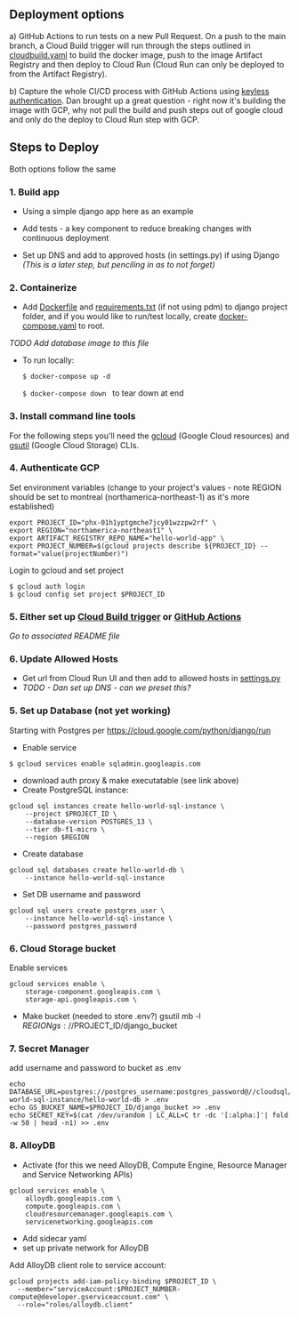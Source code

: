 ## Deployment options
a) GitHub Actions to run tests on a new Pull Request.  On a push to the main branch, a Cloud Build trigger will run through the steps outlined in [cloudbuild.yaml](./cloudbuild.yaml) to build the docker image, push to the image Artifact Registry and then deploy to Cloud Run (Cloud Run can only be deployed to from the Artifact Registry).

b) Capture the whole CI/CD process with GitHub Actions using [keyless authentication](https://cloud.google.com/blog/products/identity-security/enabling-keyless-authentication-from-github-actions). Dan brought up a great question - right now it's building the image with GCP, why not pull the build and push steps out of google cloud and only do the deploy to Cloud Run step with GCP.


## Steps to Deploy 
Both options follow the same 
<!-- Google Cloud Run Service Agent service-294163875507@serverless-robot-prod.iam.gserviceaccount.com  -->
### 1. Build app
* Using a simple django app here as an example
* Add tests - a key component to reduce breaking changes with continuous deployment

* Set up DNS and add to approved hosts (in settings.py) if using Django 
*(This is a later step, but penciling in as to not forget)*

### 2. Containerize 
* Add [Dockerfile](../djangoproject/Dockerfile) and [requirements.txt](../djangoproject/requirements.txt) (if not using pdm) to django project folder, and if you would like to run/test locally, create [docker-compose.yaml](../docker-compose.yaml) to root.

*TODO Add database image to this file*
<!-- **Look at using GCP cloud shell or GitHub codespaces if unable to use docker on your machine because of admin privledges**  -->

* To run locally:

    ```$ docker-compose up -d ```

    ```$ docker-compose down ``` to tear down at end

### 3. Install command line tools
For the following steps you'll need the [gcloud](https://cloud.google.com/sdk/docs/install) (Google Cloud resources) 
and [gsutil](https://cloud.google.com/storage/docs/gsutil_install) (Google Cloud Storage) CLIs. 

### 4. Authenticate GCP
Set environment variables (change to your project's values - note REGION should be set to montreal (northamerica-northeast-1) as it's more established)

``` 
export PROJECT_ID="phx-01h1yptgmche7jcy01wzzpw2rf" \
export REGION="northamerica-northeast1" \
export ARTIFACT_REGISTRY_REPO_NAME="hello-world-app" \
export PROJECT_NUMBER=$(gcloud projects describe ${PROJECT_ID} --format="value(projectNumber)")
```

Login to gcloud and set project

```
$ gcloud auth login
$ gcloud config set project $PROJECT_ID
```

### 5. Either set up [Cloud Build trigger](clould-build-trigger-README.md) or [GitHub Actions](github-actions-README.md) 
*Go to associated README file*
### 6. Update Allowed Hosts 
* Get url from Cloud Run UI and then add to allowed hosts in [settings.py](../djangoproject/djangoproject/settings.py)
* *TODO - Dan set up DNS - can we preset this?*

### 5. Set up Database (not yet working)
Starting with Postgres per https://cloud.google.com/python/django/run
* Enable service 
``` 
$ gcloud services enable sqladmin.googleapis.com 
```
* download auth proxy & make executatable (see link above)
* Create PostgreSQL instance:

```
gcloud sql instances create hello-world-sql-instance \
    --project $PROJECT_ID \
    --database-version POSTGRES_13 \
    --tier db-f1-micro \
    --region $REGION
```
* Create database 
```
gcloud sql databases create hello-world-db \
    --instance hello-world-sql-instance
```
* Set DB username and password
```
gcloud sql users create postgres_user \
    --instance hello-world-sql-instance \
    --password postgres_password
```

### 6. Cloud Storage bucket
Enable services
```
gcloud services enable \
    storage-component.googleapis.com \
    storage-api.googleapis.com \
```

* Make bucket (needed to store .env?)
gsutil mb -l $REGION gs://$PROJECT_ID/django_bucket

### 7. Secret Manager
add username and password to bucket as .env
```
echo DATABASE_URL=postgres://postgres_username:postgres_password@//cloudsql/$PROJECT_ID:$REGION:hello-world-sql-instance/hello-world-db > .env
echo GS_BUCKET_NAME=$PROJECT_ID/django_bucket >> .env
echo SECRET_KEY=$(cat /dev/urandom | LC_ALL=C tr -dc '[:alpha:]'| fold -w 50 | head -n1) >> .env
```
### 8. AlloyDB
* Activate (for this we need AlloyDB, Compute Engine, Resource Manager and Service Networking APIs)

```
gcloud services enable \
    alloydb.googleapis.com \
    compute.googleapis.com \
    cloudresourcemanager.googleapis.com \
    servicenetworking.googleapis.com
```
* Add sidecar yaml
* set up private network for AlloyDB

Add AlloyDB client role to service account:
```
gcloud projects add-iam-policy-binding $PROJECT_ID \
  --member="serviceAccount:$PROJECT_NUMBER-compute@developer.gserviceaccount.com" \
  --role="roles/alloydb.client"
```
<!-- 
  ------------------------
export NETWORK_NAME='test-network'
export REGION="northamerica-northeast1"
export SUBNETWORK_NAME='test-subnetwork'
export SUBNETWORK_IP_RANGE=10.1.0.0/20
export FIREWALL_NAME='test-firewall'

export PROJECT_ID=$(gcloud config get-value project)
export PROJECT_NUMBER=$(gcloud projects describe $PROJECT_ID --format='value(projectNumber)')
export PROJECT_NAME=$(gcloud projects describe $PROJECT_ID --format='value(name)')

create network
gcloud compute networks create ${NETWORK_NAME} \
  --project ${PROJECT_ID} \
  --subnet-mode custom

create subnetwork
gcloud compute networks subnets create ${SUBNETWORK_NAME} \
  --project ${PROJECT_ID} \
  --region ${REGION} \
  --network ${NETWORK_NAME} \
  --range ${SUBNETWORK_IP_RANGE}

Need to set firewall rules for network 
$ gcloud compute firewall-rules create $FIREWALL_NAME --network test-network --allow tcp,udp,icmp --source-ranges $SUBNETWORK_IP_RANGE


Allocate an IP address range on new network
gcloud compute addresses create google-managed-services-default \
    --global \
    --purpose=VPC_PEERING \
    --prefix-length=20 \
    --network=${NETWORK_NAME}

private connection
gcloud services vpc-peerings connect \
    --service=servicenetworking.googleapis.com \
    --ranges=google-managed-services-default \
    --network=${NETWORK_NAME} \
    --project=$PROJECT_ID -->